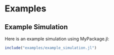 # Examples

## Example Simulation

Here is an example simulation using MyPackage.jl:

```julia
include("examples/example_simulation.jl")